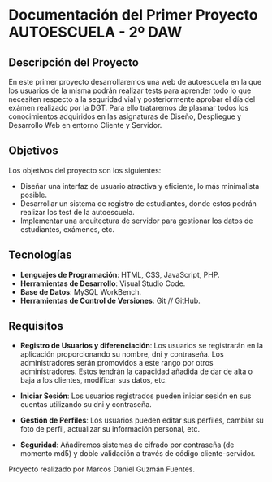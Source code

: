 # Documentación del Primer Proyecto AUTOESCUELA - 2º DAW

## Descripción del Proyecto
En este primer proyecto desarrollaremos una web de autoescuela en la que los usuarios de la misma podrán realizar tests para aprender todo lo que necesiten respecto a la seguridad vial y posteriormente aprobar el día del exámen realizado por la DGT. Para ello trataremos de plasmar todos los conocimientos adquiridos en las asignaturas de Diseño, Despliegue y Desarrollo Web en entorno Cliente y Servidor.

## Objetivos
Los objetivos del proyecto son los siguientes:
- Diseñar una interfaz de usuario atractiva y eficiente, lo más minimalista posible.
- Desarrollar un sistema de registro de estudiantes, donde estos podrán realizar los test de la autoescuela.
- Implementar una arquitectura de servidor para gestionar los datos de estudiantes, exámenes, etc.

## Tecnologías
- **Lenguajes de Programación**: HTML, CSS, JavaScript, PHP.
- **Herramientas de Desarrollo**: Visual Studio Code.
- **Base de Datos**: MySQL WorkBench.
- **Herramientas de Control de Versiones**: Git // GitHub.

## Requisitos
- **Registro de Usuarios y diferenciación**: Los usuarios se registrarán en la aplicación proporcionando su nombre, dni y contraseña. Los administradores serán promovidos a este rango por otros administradores. Estos tendrán la capacidad añadida de dar de alta o baja a los clientes, modificar sus datos, etc.

- **Iniciar Sesión**: Los usuarios registrados pueden iniciar sesión en sus cuentas utilizando su dni y contraseña.
- **Gestión de Perfiles**: Los usuarios pueden editar sus perfiles, cambiar su foto de perfil, actualizar su información personal, etc.
- **Seguridad**: Añadiremos sistemas de cifrado por contraseña (de momento md5) y doble validación a través de código cliente-servidor.

Proyecto realizado por Marcos Daniel Guzmán Fuentes.





